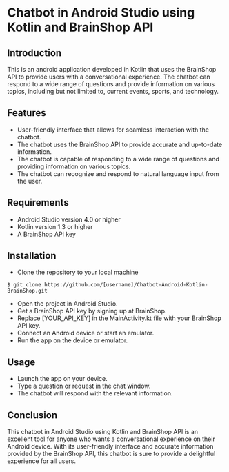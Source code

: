 # Chatbot in Android Studio using Kotlin and BrainShop API


## Introduction

This is an android application developed in Kotlin that uses the BrainShop API to provide users with a conversational experience. 
The chatbot can respond to a wide range of questions and provide information on various topics, including but not limited to, current events, sports, 
and technology.

## Features

- User-friendly interface that allows for seamless interaction with the chatbot.
- The chatbot uses the BrainShop API to provide accurate and up-to-date information.
- The chatbot is capable of responding to a wide range of questions and providing information on various topics.
- The chatbot can recognize and respond to natural language input from the user.

## Requirements

- Android Studio version 4.0 or higher
- Kotlin version 1.3 or higher
- A BrainShop API key

## Installation

- Clone the repository to your local machine
```linux
$ git clone https://github.com/[username]/Chatbot-Android-Kotlin-BrainShop.git
```

- Open the project in Android Studio.
- Get a BrainShop API key by signing up at BrainShop.
- Replace [YOUR_API_KEY] in the MainActivity.kt file with your BrainShop API key.
- Connect an Android device or start an emulator.
- Run the app on the device or emulator.

## Usage
- Launch the app on your device.
- Type a question or request in the chat window.
- The chatbot will respond with the relevant information.

## Conclusion

This chatbot in Android Studio using Kotlin and BrainShop API is an excellent tool for anyone who wants a conversational experience on their Android device. With its user-friendly interface and accurate information provided by the BrainShop API, this chatbot is sure to provide a delightful experience for all users.
